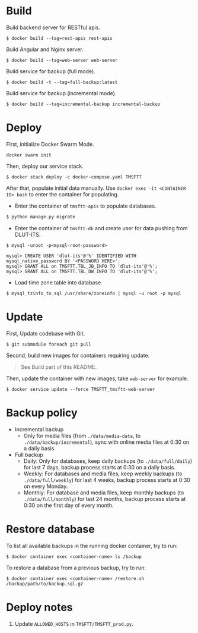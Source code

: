 # Build

Build backend server for RESTful apis.

```shell
$ docker build --tag=rest-apis rest-apis
```

Build Angular and Nginx server.

```shell
$ docker build --tag=web-server web-server
```

Build service for backup (full mode).

```shell
$ docker build -t --tag=full-backup:latest
```

Build service for backup (incremental mode).

```shell
$ docker build --tag=incremental-backup incremental-backup
```

# Deploy

First, initialize Docker Swarm Mode.

```shell
docker swarm init
```

Then, deploy our service stack.

```shell
$ docker stack deploy -c docker-compose.yaml TMSFTT
```

After that, populate initial data manually. Use `docker exec -it <CONTAINER ID> bash` to enter the
container for populating.

* Enter the container of `tmsftt-apis` to populate databases.

```python
$ python manage.py migrate
```

* Enter the container of `tmsftt-db` and create user for data pushing from DLUT-ITS.

```shell
$ mysql -uroot -p<mysql-root-password>

mysql> CREATE USER 'dlut-its'@'%' IDENTIFIED WITH mysql_native_password BY '<PASSWORD HERE>';
mysql> GRANT ALL on TMSFTT.TBL_JB_INFO TO 'dlut-its'@'%';
mysql> GRANT ALL on TMSFTT.TBL_DW_INFO TO 'dlut-its'@'%';

```

* Load time zone table into database.

```shell
$ mysql_tzinfo_to_sql /usr/share/zoneinfo | mysql -u root -p mysql
```

# Update

First, Update codebase with Git.

```shell
$ git submodule foreach git pull
```

Second, build new images for containers requiring update.

> See Build part of this README.

Then, update the container with new images, take `web-server` for example.

```shell
$ docker service update --force TMSFTT_tmsftt-web-server
```

# Backup policy

* Incremental backup
	* Only for media files (from `./data/media-data`, to `./data/backup/incremental`), sync with online media files at 0:30 on a daily basis.
* Full backup
	* Daily: Only for databases, keep daily backups (to `./data/full/daily`) for last 7 days, backup process starts at 0:30 on a daily basis.
	* Weekly: For databases and media files, keep weekly backups (to `./data/full/weekly`) for last 4 weeks, backup process starts at 0:30 on every Monday.
	* Monthly: For database and media files, keep monthly backups (to `./data/full/monthly`) for last 24 months, backup process starts at 0:30 on the first day of every month.

	
# Restore database

To list all available backups in the running docker container, try to run:

```shell
$ docker container exec <container-name> ls /backup
```

To restore a database from a previous backup, try to run:

```shell
$ docker container exec <container-name> /restore.sh /backup/path/to/backup.sql.gz
```

# Deploy notes

1. Update `ALLOWED_HOSTS` in `TMSFTT/TMSFTT_prod.py`.
